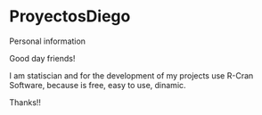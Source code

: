 # ProyectosDiego

Personal information

Good day friends!

I am statiscian and for the development of my projects use R-Cran Software, because is free, 
easy to use, dinamic. 

Thanks!!
